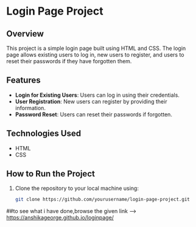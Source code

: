 # Login Page Project

## Overview
This project is a simple login page built using HTML and CSS. The login page allows existing users to log in, new users to register, and users to reset their passwords if they have forgotten them.

## Features
- **Login for Existing Users**: Users can log in using their credentials.
- **User Registration**: New users can register by providing their information.
- **Password Reset**: Users can reset their passwords if forgotten.

## Technologies Used
- HTML
- CSS

## How to Run the Project
1. Clone the repository to your local machine using:
   ```bash
   git clone https://github.com/yourusername/login-page-project.git

##to see what i have done,browse the given link --> 
https://anshikageorge.github.io/loginpage/ 

